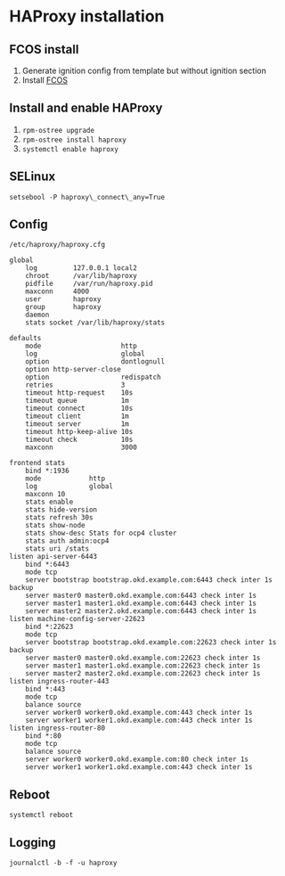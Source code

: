# HAProxy installation

## FCOS install
1. Generate ignition config from template but without ignition section
2. Install [FCOS](FCOS.md)

## Install and enable HAProxy
1. `rpm-ostree upgrade`
2. `rpm-ostree install haproxy`
3. `systemctl enable haproxy`

## SELinux
`setsebool -P haproxy\_connect\_any=True`

## Config
`/etc/haproxy/haproxy.cfg `
```
global
    log         127.0.0.1 local2
    chroot      /var/lib/haproxy
    pidfile     /var/run/haproxy.pid
    maxconn     4000
    user        haproxy
    group       haproxy
    daemon
    stats socket /var/lib/haproxy/stats
    
defaults
    mode                    http
    log                     global
    option                  dontlognull
    option http-server-close
    option                  redispatch
    retries                 3
    timeout http-request    10s
    timeout queue           1m
    timeout connect         10s
    timeout client          1m
    timeout server          1m
    timeout http-keep-alive 10s
    timeout check           10s
    maxconn                 3000
    
frontend stats
    bind *:1936
    mode            http
    log             global
    maxconn 10
    stats enable
    stats hide-version
    stats refresh 30s
    stats show-node
    stats show-desc Stats for ocp4 cluster 
    stats auth admin:ocp4
    stats uri /stats
listen api-server-6443 
    bind *:6443
    mode tcp
    server bootstrap bootstrap.okd.example.com:6443 check inter 1s backup 
    server master0 master0.okd.example.com:6443 check inter 1s
    server master1 master1.okd.example.com:6443 check inter 1s
    server master2 master2.okd.example.com:6443 check inter 1s
listen machine-config-server-22623 
    bind *:22623
    mode tcp
    server bootstrap bootstrap.okd.example.com:22623 check inter 1s backup 
    server master0 master0.okd.example.com:22623 check inter 1s
    server master1 master1.okd.example.com:22623 check inter 1s
    server master2 master2.okd.example.com:22623 check inter 1s
listen ingress-router-443 
    bind *:443
    mode tcp
    balance source
    server worker0 worker0.okd.example.com:443 check inter 1s
    server worker1 worker1.okd.example.com:443 check inter 1s
listen ingress-router-80 
    bind *:80
    mode tcp
    balance source
    server worker0 worker0.okd.example.com:80 check inter 1s
    server worker1 worker1.okd.example.com:443 check inter 1s
```

## Reboot
`systemctl reboot`

## Logging
`journalctl -b -f -u haproxy`